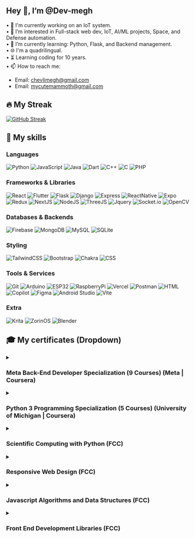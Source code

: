 <h2>Hey 👋, I’m @Dev-megh</h2>

• 🔭 I'm currently working on an IoT system.<br/>
• 👀 I’m interested in Full-stack web dev, IoT, AI/ML projects, Space, and Defense automation.<br/>
• 🌱 I’m currently learning: Python, Flask, and Backend management.<br/>
• 🌐 I'm a quadrilingual.<br/>
• ⏳ Learning coding for 10 years.<br/>
• 📫 How to reach me:
- Email: chevlimegh@gmail.com
- Email: mycutemammoth@gmail.com

<h2>🔥 My Streak</h2>

[![GitHub Streak](https://github-readme-streak-stats.herokuapp.com?user=Dev-megh&theme=dark&date_format=j%20M%5B%20Y%5D)](https://git.io/streak-stats)

<h2>💪 My skills</h2>

<h3>Languages</h3>

![Python](https://img.shields.io/badge/Python-FFD43B?style=for-the-badge&logo=python&logoColor=blue)
![JavaScript](https://img.shields.io/badge/JavaScript-323330?style=for-the-badge&logo=javascript&logoColor=F7DF1E)
![Java](https://img.shields.io/badge/java-%23ED8B00.svg?style=for-the-badge&logo=openjdk&logoColor=white)
![Dart](https://img.shields.io/badge/dart-%230175C2.svg?style=for-the-badge&logo=dart&logoColor=white)
![C++](https://img.shields.io/badge/c++-%2300599C.svg?style=for-the-badge&logo=c%2B%2B&logoColor=white)
![C](https://img.shields.io/badge/C-00599C?style=for-the-badge&logo=c&logoColor=white)
![PHP](https://img.shields.io/badge/php-%23777BB4.svg?style=for-the-badge&logo=php&logoColor=white)

<h3>Frameworks & Libraries</h3>

![React](https://img.shields.io/badge/React-20232A?style=for-the-badge&logo=react&logoColor=61DAFB)
![Flutter](https://img.shields.io/badge/Flutter-%2302569B.svg?style=for-the-badge&logo=Flutter&logoColor=white)
![Flask](https://img.shields.io/badge/flask-%23000.svg?style=for-the-badge&logo=flask&logoColor=white)
![Django](https://img.shields.io/badge/Django-092E20?style=for-the-badge&logo=django&logoColor=green)
![Express](https://img.shields.io/badge/Express.js-000000?style=for-the-badge&logo=express&logoColor=white)
![ReactNative](https://img.shields.io/badge/React_Native-20232A?style=for-the-badge&logo=react&logoColor=61DAFB)
![Expo](https://img.shields.io/badge/expo-1C1E24?style=for-the-badge&logo=expo&logoColor=#D04A37)
![Redux](https://img.shields.io/badge/Redux-593D88?style=for-the-badge&logo=redux&logoColor=white)
![NextJS](https://img.shields.io/badge/next.js-000000?style=for-the-badge&logo=nextdotjs&logoColor=white)
![NodeJS](https://img.shields.io/badge/Node.js-339933?style=for-the-badge&logo=nodedotjs&logoColor=white)
![ThreeJS](https://img.shields.io/badge/threejs-black?style=for-the-badge&logo=three.js&logoColor=white)
![Jquery](https://img.shields.io/badge/jquery-%230769AD.svg?style=for-the-badge&logo=jquery&logoColor=white)
![Socket.io](https://img.shields.io/badge/Socket.io-010101?&style=for-the-badge&logo=Socket.io&logoColor=white)
![OpenCV](https://img.shields.io/badge/OpenCV-27338e?style=for-the-badge&logo=OpenCV&logoColor=white)


<h3>Databases & Backends</h3>

![Firebase](https://img.shields.io/badge/firebase-ffca28?style=for-the-badge&logo=firebase&logoColor=black)
![MongoDB](https://img.shields.io/badge/MongoDB-%234ea94b.svg?style=for-the-badge&logo=mongodb&logoColor=white)
![MySQL](https://img.shields.io/badge/mysql-%2300f.svg?style=for-the-badge&logo=mysql&logoColor=white)
![SQLite](https://img.shields.io/badge/Sqlite-003B57?style=for-the-badge&logo=sqlite&logoColor=white)

<h3>Styling</h3>

![TailwindCSS](https://img.shields.io/badge/tailwindcss-%2338B2AC.svg?style=for-the-badge&logo=tailwind-css&logoColor=white)
![Bootstrap](https://img.shields.io/badge/bootstrap-%238511FA.svg?style=for-the-badge&logo=bootstrap&logoColor=white)
![Chakra](https://img.shields.io/badge/chakra-%234ED1C5.svg?style=for-the-badge&logo=chakraui&logoColor=white)
![CSS](https://img.shields.io/badge/CSS3-1572B6?style=for-the-badge&logo=css3&logoColor=white)

<h3>Tools & Services</h3>

![Git](https://img.shields.io/badge/git-%23F05033.svg?style=for-the-badge&logo=git&logoColor=white)
![Arduino](https://img.shields.io/badge/Arduino-00979D?style=for-the-badge&logo=Arduino&logoColor=white)
![ESP32](https://img.shields.io/badge/espressif-E7352C?style=for-the-badge&logo=espressif&logoColor=white)
![RaspberryPi](https://img.shields.io/badge/-RaspberryPi-C51A4A?style=for-the-badge&logo=Raspberry-Pi)
![Vercel](https://img.shields.io/badge/vercel-%23000000.svg?style=for-the-badge&logo=vercel&logoColor=white)
![Postman](https://img.shields.io/badge/Postman-FF6C37?style=for-the-badge&logo=postman&logoColor=white)
![HTML](https://img.shields.io/badge/HTML5-E34F26?style=for-the-badge&logo=html5&logoColor=white)
![Copilot](https://img.shields.io/badge/github%20copilot-000000?style=for-the-badge&logo=githubcopilot&logoColor=white)
![Figma](https://img.shields.io/badge/Figma-F24E1E?style=for-the-badge&logo=figma&logoColor=white)
![Android Studio](https://img.shields.io/badge/Android_Studio-3DDC84?style=for-the-badge&logo=android-studio&logoColor=white)
![Vite](https://img.shields.io/badge/vite-%23646CFF.svg?style=for-the-badge&logo=vite&logoColor=white)

<h3>Extra</h3>

![Krita](https://img.shields.io/badge/Krita-203759?style=for-the-badge&logo=krita&logoColor=EEF37B)
![ZorinOS](https://img.shields.io/badge/Zorin%20OS-0CC1F3?style=for-the-badge&logo=zorin&logoColor=white)
![Blender](https://img.shields.io/badge/blender-%23F5792A.svg?style=for-the-badge&logo=blender&logoColor=white)

<h2>🎓 My certificates (Dropdown)</h2>

<details><summary><h3>Meta Back-End Developer Specialization (9 Courses) (Meta | Coursera)</h3></summary>
  
  ![image](https://github.com/Dev-megh/Dev-megh/assets/103350469/d81af2ce-c498-41c5-8cfc-0a121518e8ab)

  <ul>
    
  <details><summary><h4>Introduction to Back-End Development (Meta | Coursera)</h4></summary>

  ![image](https://github.com/Dev-megh/Dev-megh/assets/103350469/587fb753-01bb-4aef-9465-f7ac9a5e2b04)

  </details>
  <details><summary><h4>Programming in Python (Meta | Coursera)</h4></summary>

  ![image](https://github.com/Dev-megh/Dev-megh/assets/103350469/b0a47cd6-c03f-4ccb-8ff2-64b954c109ec)

  </details>
  <details><summary><h4>Version Control (Meta | Coursera)</h4></summary>

  ![image](https://github.com/Dev-megh/Dev-megh/assets/103350469/c4ea4228-9d9c-4a4c-9c23-8c584b2fb686)

  </details>
  <details><summary><h4>Introduction to Databases for Back-End Development (Meta | Coursera)</h4></summary>
  
  ![image](https://github.com/Dev-megh/Dev-megh/assets/103350469/8dc32a40-f39b-413d-9331-33052dd73545)

  </details>
  <details><summary><h4>Django Web Framework (Meta | Coursera)</h4></summary>

  ![image](https://github.com/Dev-megh/Dev-megh/assets/103350469/3a11845b-68de-4888-bd5c-7a3b3039d5f5)

  </details>
  <details><summary><h4>APIs (Meta | Coursera)</h4></summary>

  ![image](https://github.com/Dev-megh/Dev-megh/assets/103350469/4aa009f6-6891-484b-85f3-c4c45368921b)

  </details>
  <details><summary><h4>The Full Stack (Meta | Coursera)</h4></summary>
    
  ![image](https://github.com/Dev-megh/Dev-megh/assets/103350469/f75e9890-a42b-4205-9d4c-07cd3978ff56)

  </details>
  <details><summary><h4>Back-End Developer Capstone (Meta | Coursera)</h4></summary>

  ![image](https://github.com/Dev-megh/Dev-megh/assets/103350469/106f366c-2275-4a31-b522-86ec25748ec0)

  </details>
  <details><summary><h4>Coding Interview Preparation (Meta | Coursera)</h4></summary>

  ![image](https://github.com/Dev-megh/Dev-megh/assets/103350469/370484c4-b64a-44e3-8f6d-fe5dac222c4c)

  </details>
  </ul>
</details>

</details>
<details><summary><h3>Python 3 Programming Specialization (5 Courses) (University of Michigan | Coursera)</h3></summary>
  
  ![image](https://github.com/Dev-megh/Dev-megh/assets/103350469/19b100d7-0411-4d54-8c2d-e195bd79d0e9)

  <ul>
    
  <details><summary><h4>Python Basics (University of Michigan | Coursera)</h4></summary>

  ![image](https://github.com/Dev-megh/Dev-megh/assets/103350469/63ac146a-4f72-4a36-b293-cface50de977)

  </details>
  <details><summary><h4>Python Functions, Files, and Dictionaries (University of Michigan | Coursera)</h4></summary>

  ![image](https://github.com/Dev-megh/Dev-megh/assets/103350469/6c677df3-32da-4741-8708-3aaabfe94d48)

  </details>
  <details><summary><h4>Data Collection and Processing with Python (University of Michigan | Coursera)</h4></summary>

  ![image](https://github.com/Dev-megh/Dev-megh/assets/103350469/cbe03de0-22ed-4ce3-828c-a3f0e33ae168)

  </details>
  <details><summary><h4>Python Classes and Inheritance (University of Michigan | Coursera)</h4></summary>
  
  ![image](https://github.com/Dev-megh/Dev-megh/assets/103350469/ad5f3b03-338b-470b-94b1-72fb8de8f61b)

  </details>
  <details><summary><h4>Python Project: pillow, tesseract, and opencv (University of Michigan | Coursera)</h4></summary>

  ![image](https://github.com/Dev-megh/Dev-megh/assets/103350469/06000485-8816-441e-b115-e8a7d9ac4c25)

  </details>
  </ul>
</details>

<details><summary><h3>Scientific Computing with Python (FCC)</h3></summary>

![image](https://github.com/Dev-megh/Dev-megh/assets/103350469/701ad33b-ef7a-4c62-a892-ee517ca38a9a)

</details>

<details><summary><h3>Responsive Web Design (FCC)</h3></summary>

![image](https://github.com/Dev-megh/Dev-megh/assets/103350469/e09662c2-6f22-4a28-ba58-342591e12781)

</details>

<details><summary><h3>Javascript Algorithms and Data Structures (FCC)</h3></summary>

![image](https://github.com/Dev-megh/Dev-megh/assets/103350469/44414cf0-434e-471c-b8cc-9216f7b60e0f)

</details>

<details><summary><h3>Front End Development Libraries (FCC)</h3></summary>

![image](https://github.com/Dev-megh/Dev-megh/assets/103350469/2566d201-9dfc-4f06-b5b1-cff2ab4fc8ec)

<h2>💻 My other skills</h2>

![Blender](https://img.shields.io/badge/blender-%23F5792A.svg?style=for-the-badge&logo=blender&logoColor=white)
![Adobe Premiere Pro](https://img.shields.io/badge/Adobe%20Premiere%20Pro-9999FF.svg?style=for-the-badge&logo=Adobe%20Premiere%20Pro&logoColor=white)
![Adobe After Effects](https://img.shields.io/badge/Adobe%20After%20Effects-9999FF.svg?style=for-the-badge&logo=Adobe%20After%20Effects&logoColor=white)
![Adobe Photoshop](https://img.shields.io/badge/adobe%20photoshop-%2331A8FF.svg?style=for-the-badge&logo=adobe%20photoshop&logoColor=white)
![Figma](https://img.shields.io/badge/figma-%23F24E1E.svg?style=for-the-badge&logo=figma&logoColor=white)
![Gimp Gnu Image Manipulation Program](https://img.shields.io/badge/Gimp-657D8B?style=for-the-badge&logo=gimp&logoColor=FFFFFF)
![Krita](https://img.shields.io/badge/Krita-203759?style=for-the-badge&logo=krita&logoColor=EEF37B)

<!---
Dev-megh/Dev-megh is a ✨ special ✨ repository because its `README.md` (this file) appears on your GitHub profile.
You can click the Preview link to take a look at your changes.
--->
